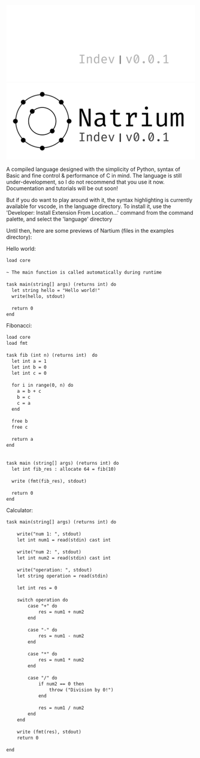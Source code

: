![Natrium Logo](./assets/gthub-header-dark.svg#gh-dark-mode-only)
![Natrium Logo](./assets/gthub-header-light.svg#gh-light-mode-only)

A compiled language designed with the simplicity of Python, syntax of Basic and fine control & performance of C in mind. The language is still under-development, so I do not recommend that you use it now. Documentation and tutorials will be out soon!

But if you do want to play around with it, the syntax highlighting is currently available for vscode, in the language directory. To install it, use the 'Developer: Install Extension From Location...' command from the command palette, and select the 'language' directory

Until then, here are some previews of Nartium (files in the examples directory):

Hello world:

```
load core

~ The main function is called automatically during runtime

task main(string[] args) (returns int) do
  let string hello = "Hello world!"  
  write(hello, stdout)
  
  return 0
end
```

Fibonacci:

```
load core
load fmt

task fib (int n) (returns int)  do
  let int a = 1
  let int b = 0
  let int c = 0

  for i in range(0, n) do
    a = b + c
    b = c
    c = a
  end

  free b
  free c

  return a
end


task main (string[] args) (returns int) do 
  let int fib_res : allocate 64 = fib(10)
  
  write (fmt(fib_res), stdout)

  return 0
end

```

Calculator:
```
task main(string[] args) (returns int) do
    
    write("num 1: ", stdout)
    let int num1 = read(stdin) cast int

    write("num 2: ", stdout)
    let int num2 = read(stdin) cast int

    write("operation: ", stdout)
    let string operation = read(stdin)

    let int res = 0

    switch operation do
        case "+" do
            res = num1 + num2
        end

        case "-" do 
            res = num1 - num2
        end

        case "*" do
            res = num1 * num2
        end

        case "/" do
            if num2 == 0 then
                throw ("Division by 0!")
            end

            res = num1 / num2
        end
    end

    write (fmt(res), stdout)
    return 0
    
end
```
